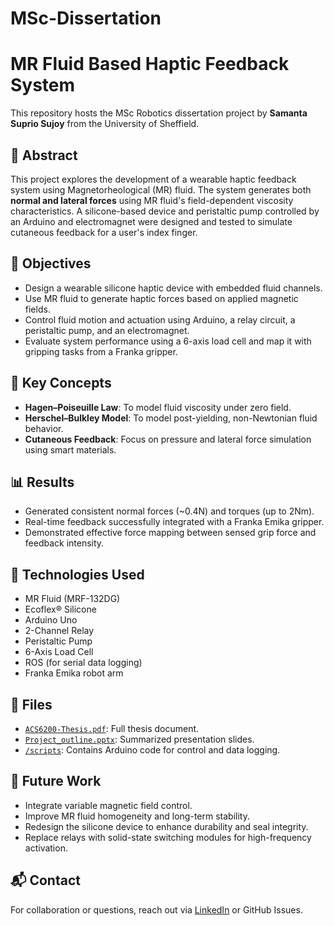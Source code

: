 # MSc-Dissertation

# MR Fluid Based Haptic Feedback System

This repository hosts the MSc Robotics dissertation project by **Samanta Suprio Sujoy** from the University of Sheffield.

## 📄 Abstract
This project explores the development of a wearable haptic feedback system using Magnetorheological (MR) fluid. The system generates both **normal and lateral forces** using MR fluid's field-dependent viscosity characteristics. A silicone-based device and peristaltic pump controlled by an Arduino and electromagnet were designed and tested to simulate cutaneous feedback for a user's index finger.

## 🎯 Objectives
- Design a wearable silicone haptic device with embedded fluid channels.
- Use MR fluid to generate haptic forces based on applied magnetic fields.
- Control fluid motion and actuation using Arduino, a relay circuit, a peristaltic pump, and an electromagnet.
- Evaluate system performance using a 6-axis load cell and map it with gripping tasks from a Franka gripper.

## 📐 Key Concepts
- **Hagen–Poiseuille Law**: To model fluid viscosity under zero field.
- **Herschel–Bulkley Model**: To model post-yielding, non-Newtonian fluid behavior.
- **Cutaneous Feedback**: Focus on pressure and lateral force simulation using smart materials.

## 📊 Results
- Generated consistent normal forces (~0.4N) and torques (up to 2Nm).
- Real-time feedback successfully integrated with a Franka Emika gripper.
- Demonstrated effective force mapping between sensed grip force and feedback intensity.

## 🧪 Technologies Used
- MR Fluid (MRF-132DG)
- Ecoflex® Silicone
- Arduino Uno
- 2-Channel Relay
- Peristaltic Pump
- 6-Axis Load Cell
- ROS (for serial data logging)
- Franka Emika robot arm

## 📂 Files
- [`ACS6200-Thesis.pdf`](./thesis/ACS6200-Thesis.pdf): Full thesis document.
- [`Project_outline.pptx`](./assets/Project_outline.pptx): Summarized presentation slides.
- [`/scripts`](./scripts): Contains Arduino code for control and data logging.

## 🔮 Future Work
- Integrate variable magnetic field control.
- Improve MR fluid homogeneity and long-term stability.
- Redesign the silicone device to enhance durability and seal integrity.
- Replace relays with solid-state switching modules for high-frequency activation.

## 📬 Contact
For collaboration or questions, reach out via [LinkedIn](https://www.linkedin.com/in/samanta-suprio-sujoy/) or GitHub Issues.
